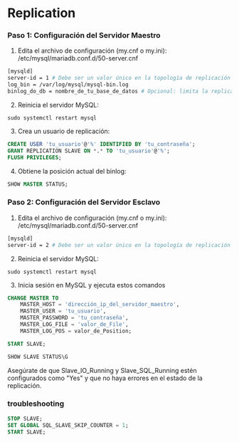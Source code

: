 # Replication
### Paso 1: Configuración del Servidor Maestro
1. Edita el archivo de configuración (my.cnf o my.ini):
/etc/mysql/mariadb.conf.d/50-server.cnf

```bash
[mysqld]
server-id = 1 # Debe ser un valor único en la topología de replicación (from 1 to 232 − 1)
log_bin = /var/log/mysql/mysql-bin.log
binlog_do_db = nombre_de_tu_base_de_datos # Opcional: limita la replicación a una base de datos específica
```

2. Reinicia el servidor MySQL:

`sudo systemctl restart mysql`

3. Crea un usuario de replicación:

```sql
CREATE USER 'tu_usuario'@'%' IDENTIFIED BY 'tu_contraseña';
GRANT REPLICATION SLAVE ON *.* TO 'tu_usuario'@'%';
FLUSH PRIVILEGES;
```

4. Obtiene la posición actual del binlog:
```sql
SHOW MASTER STATUS;
```

### Paso 2: Configuración del Servidor Esclavo
1. Edita el archivo de configuración (my.cnf o my.ini):
/etc/mysql/mariadb.conf.d/50-server.cnf

```bash
[mysqld]
server-id = 2 # Debe ser un valor único en la topología de replicación
```

2. Reinicia el servidor MySQL:

`sudo systemctl restart mysql`

3. Inicia sesión en MySQL y ejecuta estos comandos
```sql
CHANGE MASTER TO
    MASTER_HOST = 'dirección_ip_del_servidor_maestro',
    MASTER_USER = 'tu_usuario',
    MASTER_PASSWORD = 'tu_contraseña',
    MASTER_LOG_FILE = 'valor_de_File',
    MASTER_LOG_POS = valor_de_Position;

START SLAVE;

SHOW SLAVE STATUS\G
```
Asegúrate de que Slave_IO_Running y Slave_SQL_Running estén configurados como "Yes" y que no haya errores en el estado de la replicación.

### troubleshooting
```sql
STOP SLAVE;
SET GLOBAL SQL_SLAVE_SKIP_COUNTER = 1; 
START SLAVE;
```
